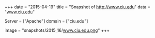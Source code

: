 
+++
date = "2015-04-19"
title = "Snapshot of http://www.ciu.edu"
data = "www.ciu.edu"

Server = ["Apache"]
domain = ["ciu.edu"]

  image = "snapshots/2015_16/www.ciu.edu.png"
+++
#
